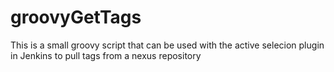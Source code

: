 # groovyGetTags

This is a small groovy script that can be used with the active selecion plugin in Jenkins to pull tags from a nexus repository
